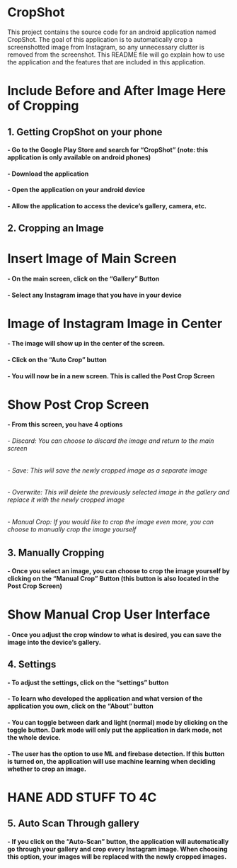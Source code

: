 # CropShot
This project contains the source code for an android application named CropShot. The goal of this application is to automatically crop a screenshotted image from Instagram, so any unnecessary clutter is removed from the screenshot. This README file will go explain how to use the application and the features that are included in this application. 

# **Include Before and After Image Here of Cropping**

## 1.	Getting CropShot on your phone
#### -	Go to the Google Play Store and search for “CropShot” (note: this application is only available on android phones)
#### -	Download the application
#### -	Open the application on your android device 
#### -	Allow the application to access the device’s gallery, camera, etc.

## 2.	Cropping an Image

# **Insert Image of Main Screen**

#### -	On the main screen, click on the “Gallery” Button
#### -	Select any Instagram image that you have in your device

# **Image of Instagram Image in Center**

#### -	The image will show up in the center of the screen. 
#### -	Click on the “Auto Crop” button 
#### -	You will now be in a new screen. This is called the Post Crop Screen

# **Show Post Crop Screen**

#### -	From this screen, you have 4 options
  ###### -	Discard: You can choose to discard the image and return to the main screen
  ###### -	Save: This will save the newly cropped image as a separate image
  ###### -	Overwrite: This will delete the previously selected image in the gallery and replace it with the newly cropped image
  ###### -	Manual Crop: If you would like to crop the image even more, you can choose to manually crop the image yourself

## 3.	Manually Cropping
#### -	Once you select an image, you can choose to crop the image yourself by clicking on the “Manual Crop” Button (this button is also located in the Post Crop Screen)

# **Show Manual Crop User Interface**

#### -	 Once you adjust the crop window to what is desired, you can save the image into the device’s gallery. 

## 4.	Settings
#### -	To adjust the settings, click on the “settings” button
#### -	To learn who developed the application and what version of the application you own, click on the “About” button
#### -	You can toggle between dark and light (normal) mode by clicking on the toggle button. Dark mode will only put the application in dark mode, not the whole device.
#### -	The user has the option to use ML and firebase detection. If this button is turned on, the application will use machine learning when deciding whether to crop an image.

# **HANE ADD STUFF TO 4C**

## 5.	Auto Scan Through gallery
#### -	If you click on the “Auto-Scan” button, the application will automatically go through your gallery and crop every Instagram image. When choosing this option, your images will be replaced with the newly cropped images. 
